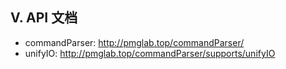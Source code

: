 ## V. API 文档

  - commandParser: http://pmglab.top/commandParser/
  - unifyIO: http://pmglab.top/commandParser/supports/unifyIO

   

